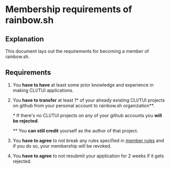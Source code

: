 # Membership requirements of rainbow.sh

## Explanation

This document lays out the requirements for becoming a member of rainbow.sh.

## Requirements

1. You **have to have** at least some prior knowledge and experience in making CLI/TUI applications.

1. You **have to transfer** at least 1\* of your already existing CLI/TUI projects on github from your personal account to rainbow.sh organization\*\*.

    \* If there's no CLI/TUI projects on any of your github accounts you **will be rejected**.

    \*\* You **can still credit** yourself as the author of that project.

1. You **have to agree** to not break any rules specified in [member rules](https://github.com/rainbow-sh/membership/blob/main/docs/member-rules.md) and if you do so, your membership will be revoked.

1. You **have to agree** to not resubmit your application for 2 weeks if it gets rejected.

